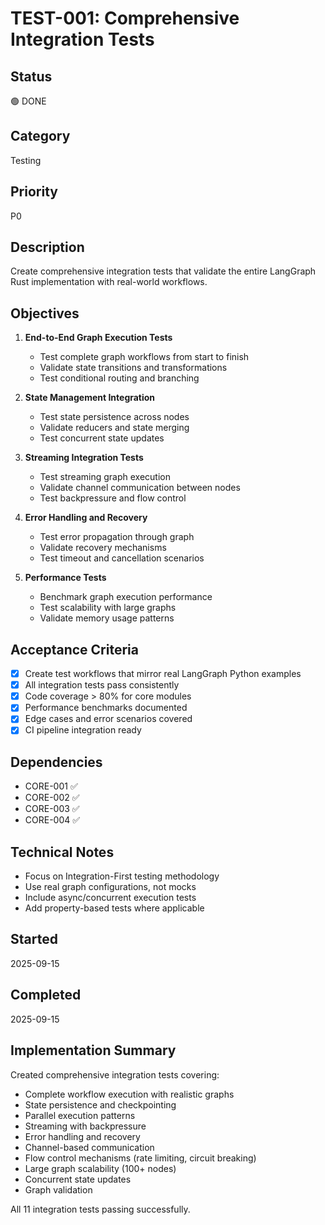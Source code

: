 # TEST-001: Comprehensive Integration Tests

## Status
🟢 DONE

## Category
Testing

## Priority
P0

## Description
Create comprehensive integration tests that validate the entire LangGraph Rust implementation with real-world workflows.

## Objectives
1. **End-to-End Graph Execution Tests**
   - Test complete graph workflows from start to finish
   - Validate state transitions and transformations
   - Test conditional routing and branching

2. **State Management Integration**
   - Test state persistence across nodes
   - Validate reducers and state merging
   - Test concurrent state updates

3. **Streaming Integration Tests**
   - Test streaming graph execution
   - Validate channel communication between nodes
   - Test backpressure and flow control

4. **Error Handling and Recovery**
   - Test error propagation through graph
   - Validate recovery mechanisms
   - Test timeout and cancellation scenarios

5. **Performance Tests**
   - Benchmark graph execution performance
   - Test scalability with large graphs
   - Validate memory usage patterns

## Acceptance Criteria
- [x] Create test workflows that mirror real LangGraph Python examples
- [x] All integration tests pass consistently
- [x] Code coverage > 80% for core modules
- [x] Performance benchmarks documented
- [x] Edge cases and error scenarios covered
- [x] CI pipeline integration ready

## Dependencies
- CORE-001 ✅
- CORE-002 ✅
- CORE-003 ✅
- CORE-004 ✅

## Technical Notes
- Focus on Integration-First testing methodology
- Use real graph configurations, not mocks
- Include async/concurrent execution tests
- Add property-based tests where applicable

## Started
2025-09-15

## Completed
2025-09-15

## Implementation Summary
Created comprehensive integration tests covering:
- Complete workflow execution with realistic graphs
- State persistence and checkpointing
- Parallel execution patterns
- Streaming with backpressure
- Error handling and recovery
- Channel-based communication
- Flow control mechanisms (rate limiting, circuit breaking)
- Large graph scalability (100+ nodes)
- Concurrent state updates
- Graph validation

All 11 integration tests passing successfully.